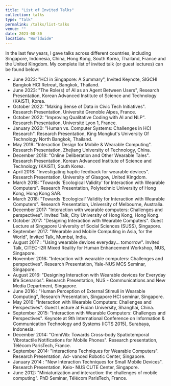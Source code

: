 ```yaml
---
title: "List of Invited Talks"
collection: talks
type: "Talk"
permalink: /talks/list-talks
venue: ""
date: 2023-08-30
location: "Worldwide"
---
```


In the last few years, I gave talks across different countries, including Singapore, Indonesia, China, Hong Kong, South Korea, Thailand, France and the United Kingdom. My complete list of invited talk (or guest lectures) can be found below:

- June 2023: "HCI in Singapore: A Summary", Invited Keynote, SIGCHI Bangkok HCI Retreat, Bangkok, Thailand.
- June 2023: "The Role(s) of AI as an Agent Between Users", Research Presentation, Korean Advanced Institute of Science and Technology (KAIST), Korea.
- October 2022: "Making Sense of Data in Civic Tech Initiatives". Research Presentation, Université Grenoble Alpes, France.
- October 2022: "Improving Qualitative Coding with AI and NLP". Research Presentation, Université Lyon 1, France.
- January 2020: "Human vs. Computer Systems: Challenges in HCI Research". Research Presentation, King Mongkut's University Of Technology North Bangkok, Thailand.
- May 2019: "Interaction Design for Mobile & Wearable Computing". Research Presentation, Zhejiang University of Technology, China.
- December 2018: "Online Deliberation and Other Wearable Tales". Research Presentation, Korean Advanced Institute of Science and Technology (KAIST), South Korea.
- April 2018: "Investigating haptic feedback for wearable devices". Research Presentation, University of Glasgow, United Kingdom.
- March 2018: "Towards 'Ecological Validity' for Interaction with Wearable Computers". Research Presentation, Polytechnic University of Hong Kong, Hong Kong SAR.
- March 2018: "Towards 'Ecological' Validity for Interaction with Wearable Computers". Research Presentation, University of Melbourne, Australia.
- December 2017: "Interaction with wearable computers: Challenges and perspectives". Invited Talk, City University of Hong Kong, Hong Kong.
- October 2017: "Designing Interaction with Wearable Computers". Guest Lecture at Singapore University of Social Sciences (SUSS), Singapore.
- September 2017: "Wearable and Mobile Computing in Asia, for the World", Invited Talk, Mumbai, India.
- August 2017 : "Using wearable devices everyday... tomorrow". Invited Talk, CITEC-I2R Mixed Reality for Human Enhancement Workshop, NUS, Singapore.
- November 2016: "Interaction with wearable computers: Challenges and perspectives". Research Presentation, Yale-NUS MCS Seminar, Singapore.
- August 2016: "Designing Interaction with Wearable devices for Everyday life Scenarios". Research Presentation, NUS - Communications and New Media Department, Singapore.
- June 2016 : "Human Perception of External Stimuli in Wearable Computing", Research Presentation, Singapore HCI seminar, Singapore.
- May 2016: "Interaction with Wearable Computers: Challenges and Perspectives". Guest Lecture at Fudan University, Shanghai, China.
- September 2015: "Interaction with Wearable Computers: Challenges and Perspectives". Keynote at 9th International Conference on Information & Communication Technology and Systems (ICTS 2015), Surabaya, Indonesia.
- December 2014: "OmniVib: Towards Cross-body Spatiotemporal Vibrotactile Notifications for Mobile Phones". Research presentation, Télécom ParisTech, France.
- September 2014: "Interactions Techniques for Wearable Computers". Research Presentation, Ad- vanced Robotic Center, Singapore.
- January 2014 : "New Interaction Techniques for Small Mobile Devices". Research Presentation, Keio- NUS CUTE Center, Singapore.
- June 2012: "Miniaturization and interaction: the challenges of mobile computing". PhD Seminar, Télécom ParisTech, France.
